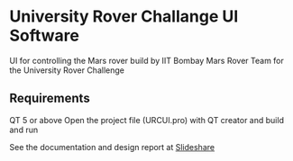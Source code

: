 University Rover Challange UI Software
======================================
UI for controlling the Mars rover build by IIT Bombay Mars Rover Team for the University Rover Challenge



## Requirements
QT 5 or above
Open the project file (URCUI.pro) with QT creator and build and run

See the documentation and design report at [Slideshare](http://www.slideshare.net/AshishCharantandi/msi-ui-software-design-report)
